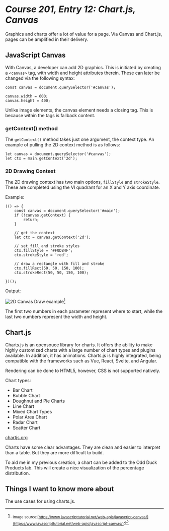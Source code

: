# *Course 201, Entry 12: Chart.js, Canvas*

Graphics and charts offer a lot of value for a page. Via Canvas and Chart.js, pages can be amplified in their delivery. 

## JavaScript Canvas

With Canvas, a developer can add 2D graphics. This is initiated by creating a `<canvas>` tag, with width and height attributes therein. These can later be changed via the following syntax:

```
const canvas = document.querySelector('#canvas');

canvas.width = 600;
canvas.height = 400;
```

Unlike image elements, the canvas element needs a closing tag. This is because within the tags is fallback content.

### getContext() method

The `getContext()` method takes just one argument, the context type. An example of pulling the 2D context method is as follows:

```
let canvas = document.querySelector('#canvas');
let ctx = main.getContext('2d');
```

### 2D Drawing Context 

The 2D drawing context has two main options, `fillStyle` and `strokeStyle`. These are completed using the VI quadrant for an X and Y axis coordinate.

Example: 

```
(() => {
    const canvas = document.querySelector('#main');
    if (!canvas.getContext) {
        return;
    }

    // get the context
    let ctx = canvas.getContext('2d');

    // set fill and stroke styles
    ctx.fillStyle = '#F0DB4F';
    ctx.strokeStyle = 'red';

    // draw a rectangle with fill and stroke
    ctx.fillRect(50, 50, 150, 100);
    ctx.strokeRect(50, 50, 150, 100);

})();
```
Output: 

![2D Canvas Draw example](/canvasdraw.png)[^1]

[^1]: <sub>Image source:[https://www.javascripttutorial.net/web-apis/javascript-canvas/](https://www.javascripttutorial.net/web-apis/javascript-canvas/)</sub> 

The first two numbers in each parameter represent where to start, while the last two numbers represent the width and height.

## Chart.js

Charts.js is an opensouce library for charts. It offers the ability to make highly customized charts with a large number of chart types and plugins available. In addition, it has animations. Charts.js is highly integrated, being compatible with the frameworks such as  Vue, React, Svelte, and Angular.

Rendering can be done to HTML5, however, CSS is not supported natively.


Chart types:

+ Bar Chart
+ Bubble Chart
+ Doughnut and Pie Charts
+ Line Chart
+ Mixed Chart Types
+ Polar Area Chart
+ Radar Chart
+ Scatter Chart

[chartjs.org](https://www.chartjs.org/docs/latest/)

Charts have some clear advantages. They are clean and easier to interpret than a table. But they are more difficult to build.

To aid me in my previous creation, a chart can be added to the Odd Duck Products lab. This will create a nice visualization of the percentage distribution.

## Things I want to know more about

The use cases for using charts.js.


[^1]: Source: https://www.javascripttutorial.net/web-apis/javascript-canvas/
